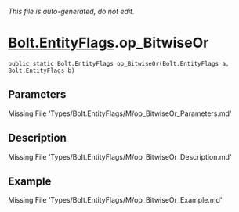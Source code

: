 *This file is auto-generated, do not edit.*

# [Bolt.EntityFlags](Types/Bolt.EntityFlags.md).op_BitwiseOr
`public static Bolt.EntityFlags op_BitwiseOr(Bolt.EntityFlags a, Bolt.EntityFlags b)`
## Parameters
Missing File 'Types/Bolt.EntityFlags/M/op_BitwiseOr_Parameters.md'
## Description
Missing File 'Types/Bolt.EntityFlags/M/op_BitwiseOr_Description.md'
## Example
Missing File 'Types/Bolt.EntityFlags/M/op_BitwiseOr_Example.md'

